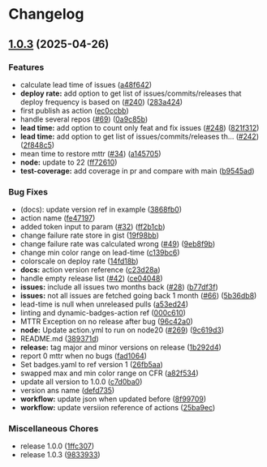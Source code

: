 # Changelog

## [1.0.3](https://github.com/fredericopranto/devops-metrics-action/compare/v1.2.1...v1.0.3) (2025-04-26)


### Features

* calculate lead time of issues ([a48f642](https://github.com/fredericopranto/devops-metrics-action/commit/a48f6423b8079f62801b1bcb39416eaefb3b5a39))
* **deploy rate:** add option to get list of issues/commits/releases that deploy frequency is based on ([#240](https://github.com/fredericopranto/devops-metrics-action/issues/240)) ([283a424](https://github.com/fredericopranto/devops-metrics-action/commit/283a42433fcdaa9f44d14c92625963787296738d))
* first publish as action ([ec0ccbb](https://github.com/fredericopranto/devops-metrics-action/commit/ec0ccbbfef5d62657d9ff3e5db9070bb1089c957))
* handle several repos ([#69](https://github.com/fredericopranto/devops-metrics-action/issues/69)) ([0a9c85b](https://github.com/fredericopranto/devops-metrics-action/commit/0a9c85b62e6a94ce86b85933f8486a6917c7269b))
* **lead time:** add option to count only feat and fix issues ([#248](https://github.com/fredericopranto/devops-metrics-action/issues/248)) ([821f312](https://github.com/fredericopranto/devops-metrics-action/commit/821f312a68de66b74a42c6348ebd32f5c37569aa))
* **lead time:** add option to get list of issues/commits/releases th… ([#242](https://github.com/fredericopranto/devops-metrics-action/issues/242)) ([2f848c5](https://github.com/fredericopranto/devops-metrics-action/commit/2f848c511e3331e3d8a8a34e050964303616e117))
* mean time to restore mttr ([#34](https://github.com/fredericopranto/devops-metrics-action/issues/34)) ([a145705](https://github.com/fredericopranto/devops-metrics-action/commit/a145705c0d8a6c2331ffbda7652080e22a13d8ce))
* **node:** update to 22 ([ff72610](https://github.com/fredericopranto/devops-metrics-action/commit/ff72610e097ff016573ddd9902c67938282f4eb8))
* **test-coverage:** add coverage in pr and compare with main ([b9545ad](https://github.com/fredericopranto/devops-metrics-action/commit/b9545ad074d5ad329b555be18fb9f947c518090e))


### Bug Fixes

* (docs): update version ref in example ([3868fb0](https://github.com/fredericopranto/devops-metrics-action/commit/3868fb0517ff77af21dbd9c4025c80ae41416274))
* action name ([fe47197](https://github.com/fredericopranto/devops-metrics-action/commit/fe47197c927d0beac003c0bdc7eeb6991f43a5aa))
* added token input to param ([#32](https://github.com/fredericopranto/devops-metrics-action/issues/32)) ([ff2b1cb](https://github.com/fredericopranto/devops-metrics-action/commit/ff2b1cbb473b7616e2055561882e66f94102ec65))
* change failure rate store in gist ([19f98bb](https://github.com/fredericopranto/devops-metrics-action/commit/19f98bbde299c118e0485d07f123acf71a9f9e36))
* change failure rate was calculated wrong ([#49](https://github.com/fredericopranto/devops-metrics-action/issues/49)) ([9eb8f9b](https://github.com/fredericopranto/devops-metrics-action/commit/9eb8f9b4baeb17a49224ae5b21dab6d08078584c))
* change min color range on lead-time ([c139bc6](https://github.com/fredericopranto/devops-metrics-action/commit/c139bc692b37ba3954f1e8fde282e5faa52b0e38))
* colorscale on deploy rate ([14fd18b](https://github.com/fredericopranto/devops-metrics-action/commit/14fd18b70946c60dd1ae070059be54cd93fb07f0))
* **docs:** action version reference ([c23d28a](https://github.com/fredericopranto/devops-metrics-action/commit/c23d28a11522a5e9dd72b364d19022bb38046824))
* handle empty release list ([#42](https://github.com/fredericopranto/devops-metrics-action/issues/42)) ([ce04048](https://github.com/fredericopranto/devops-metrics-action/commit/ce040485974f9b17b4e70cc676d2f41211a906f5))
* **issues:** include all issues two months back ([#28](https://github.com/fredericopranto/devops-metrics-action/issues/28)) ([b77df3f](https://github.com/fredericopranto/devops-metrics-action/commit/b77df3f1c470216904c792eac2d0bbbdbd959e21))
* **issues:** not all issues are fetched going back 1 month ([#66](https://github.com/fredericopranto/devops-metrics-action/issues/66)) ([5b36db8](https://github.com/fredericopranto/devops-metrics-action/commit/5b36db871a2251c9aff41054dda03ef0d8b7f0d2))
* lead-time is null when unreleased pulls ([a53ed24](https://github.com/fredericopranto/devops-metrics-action/commit/a53ed243ba337f70f5f93039b8a9610c99861356))
* linting and dynamic-badges-action ref ([000c610](https://github.com/fredericopranto/devops-metrics-action/commit/000c610b7a3f55a7500e366b2d210aa82dc335da))
* MTTR Exception on no release after bug ([96c42a0](https://github.com/fredericopranto/devops-metrics-action/commit/96c42a0fbb54ba9fc6a9b73caea9a1cab75c6064))
* **node:** Update action.yml to run on node20 ([#269](https://github.com/fredericopranto/devops-metrics-action/issues/269)) ([9c619d3](https://github.com/fredericopranto/devops-metrics-action/commit/9c619d3856f9a49ad12e2999f0a78d334022bfec))
* README.md ([389371d](https://github.com/fredericopranto/devops-metrics-action/commit/389371db595eb5145c9a70577546f97913d360dd))
* **release:** tag major and minor versions on release ([1b292d4](https://github.com/fredericopranto/devops-metrics-action/commit/1b292d4dfbd4a129873548a74cb0143f2adfa5d6))
* report 0 mttr when no bugs ([fad1064](https://github.com/fredericopranto/devops-metrics-action/commit/fad1064456834164ea75f1dda44259a184339cd6))
* Set badges.yaml to ref version 1 ([26fb5aa](https://github.com/fredericopranto/devops-metrics-action/commit/26fb5aa75342ae40ed1ae3389bee43bffaf2bc41))
* swapped max and min color range on CFR ([a82f534](https://github.com/fredericopranto/devops-metrics-action/commit/a82f5340cbf29070290caa0fa1c23be44f18c23f))
* update all version to 1.0.0 ([c7d0ba0](https://github.com/fredericopranto/devops-metrics-action/commit/c7d0ba0d0084cb2badfd39a4a976382db8dbc88f))
* version ans name ([defd735](https://github.com/fredericopranto/devops-metrics-action/commit/defd7354072c3e7d750326cc23713a1238fadbad))
* **workflow:** update json when updated before ([8f99709](https://github.com/fredericopranto/devops-metrics-action/commit/8f997097aeb75e73d9063452f97c2f5f3cd21d5d))
* **workflow:** update versiion reference of actions ([25ba9ec](https://github.com/fredericopranto/devops-metrics-action/commit/25ba9eca29382cc04fe502de26ffdf6d1e0d1b40))


### Miscellaneous Chores

* release 1.0.0 ([1ffc307](https://github.com/fredericopranto/devops-metrics-action/commit/1ffc3073f9ea241bb2cba6572ff3cffe9b014906))
* release 1.0.3 ([9833933](https://github.com/fredericopranto/devops-metrics-action/commit/9833933d21417e5d893c25958fa7c8c0d16220f5))
